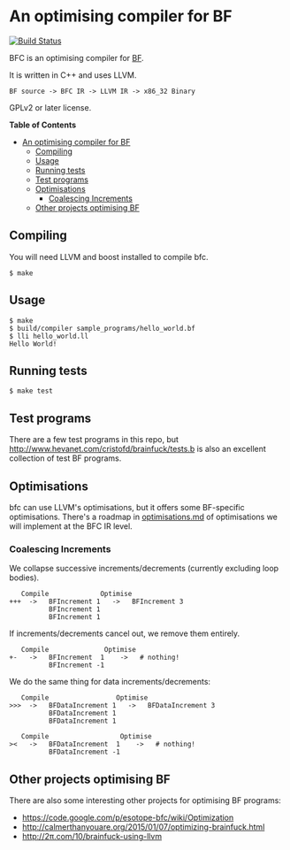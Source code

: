 # An optimising compiler for BF

[![Build Status](https://travis-ci.org/Wilfred/bfc.svg?branch=master)](https://travis-ci.org/Wilfred/bfc)

BFC is an optimising compiler for
[BF](https://en.wikipedia.org/wiki/Brainfuck).

It is written in C++ and uses LLVM.

```
BF source -> BFC IR -> LLVM IR -> x86_32 Binary
```

GPLv2 or later license.

<!-- markdown-toc start - Don't edit this section. Run M-x markdown-toc/generate-toc again -->
**Table of Contents**

- [An optimising compiler for BF](#an-optimising-compiler-for-bf)
    - [Compiling](#compiling)
    - [Usage](#usage)
    - [Running tests](#running-tests)
    - [Test programs](#test-programs)
    - [Optimisations](#optimisations)
        - [Coalescing Increments](#coalescing-increments)
    - [Other projects optimising BF](#other-projects-optimising-bf)

<!-- markdown-toc end -->


## Compiling

You will need LLVM and boost installed to compile bfc.

    $ make

## Usage

```
$ make
$ build/compiler sample_programs/hello_world.bf
$ lli hello_world.ll
Hello World!
```

## Running tests

```
$ make test
```

## Test programs

There are a few test programs in this repo, but
http://www.hevanet.com/cristofd/brainfuck/tests.b is also an excellent
collection of test BF programs.

## Optimisations

bfc can use LLVM's optimisations, but it offers some BF-specific
optimisations. There's a roadmap in
[optimisations.md](optimisations.md) of optimisations we will
implement at the BFC IR level.

### Coalescing Increments

We collapse successive increments/decrements (currently excluding loop bodies).

```
   Compile             Optimise
+++  ->   BFIncrement 1   ->   BFIncrement 3
          BFIncrement 1
          BFIncrement 1
```

If increments/decrements cancel out, we remove them entirely.

```
   Compile              Optimise
+-   ->   BFIncrement  1    ->   # nothing!
          BFIncrement -1
```

We do the same thing for data increments/decrements:

```
   Compile                 Optimise
>>>  ->   BFDataIncrement 1   ->   BFDataIncrement 3
          BFDataIncrement 1
          BFDataIncrement 1

   Compile                  Optimise
><   ->   BFDataIncrement  1    ->   # nothing!
          BFDataIncrement -1
```

## Other projects optimising BF

There are also some interesting other projects for optimising BF
programs:

* https://code.google.com/p/esotope-bfc/wiki/Optimization
* http://calmerthanyouare.org/2015/01/07/optimizing-brainfuck.html
* http://2π.com/10/brainfuck-using-llvm
